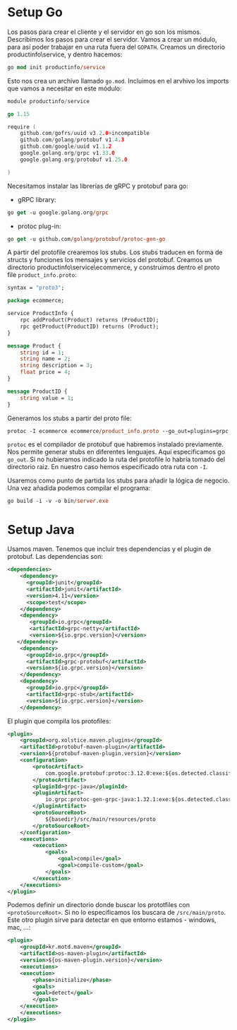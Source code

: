 # Setup Go

Los pasos para crear el cliente y el servidor en go son los mismos. Describimos los pasos para crear el servidor. Vamos a crear un módulo, para así poder trabajar en una ruta fuera del `GOPATH`. Creamos un directorio productinfo\service, y dentro hacemos:

```ps
go mod init productinfo/service
```

Esto nos crea un archivo llamado `go.mod`. Incluimos en el arvhivo los imports que vamos a necesitar en este módulo:

```go
module productinfo/service

go 1.15

require (
	github.com/gofrs/uuid v3.2.0+incompatible
	github.com/golang/protobuf v1.4.3
	github.com/google/uuid v1.1.2
	google.golang.org/grpc v1.33.0
	google.golang.org/protobuf v1.25.0

)
```

Necesitamos instalar las librerías de gRPC y protobuf para go:

- gRPC library:

```ps
go get -u google.golang.org/grpc
```

- protoc plug-in:

```ps
go get -u github.com/golang/protobuf/protoc-gen-go
```

A partir del protofile crearemos los stubs. Los stubs traducen en forma de structs y funciones los mensajes y servicios del protobuf. Creamos un directorio productinfo\service\ecommerce, y construimos dentro el proto file `product_info.proto`:

```proto
syntax = "proto3";

package ecommerce;

service ProductInfo {
    rpc addProduct(Product) returns (ProductID);
    rpc getProduct(ProductID) returns (Product);
}

message Product {
    string id = 1;
    string name = 2;
    string description = 3;
    float price = 4;
}

message ProductID {
    string value = 1;
}
```

Generamos los stubs a partir del proto file:

```ps
protoc -I ecommerce ecommerce/product_info.proto --go_out=plugins=grpc:C:\Users\Eugenio\Downloads\gRPC\productinfo\service\ecommerce
```

`protoc` es el compilador de protobuf que habremos instalado previamente. Nos permite generar stubs en diferentes lenguajes. Aquí especificamos go `go_out`. Si no hubieramos indicado la ruta del protofile lo habría tomado del directorio raiz. En nuestro caso hemos especificado otra ruta con `-I`.

Usaremos como punto de partida los stubs para añadir la lógica de negocio. Una vez añadida podemos compilar el programa:

```ps
go build -i -v -o bin/server.exe
```

# Setup Java

Usamos maven. Tenemos que incluir tres dependencias y el plugin de protobuf. Las dependencias son:

```xml
<dependencies>
    <dependency>
      <groupId>junit</groupId>
      <artifactId>junit</artifactId>
      <version>4.11</version>
      <scope>test</scope>
    </dependency>
    <dependency>
       <groupId>io.grpc</groupId>
       <artifactId>grpc-netty</artifactId>
       <version>${io.grpc.version}</version>
   </dependency>
	<dependency>
	  <groupId>io.grpc</groupId>
	  <artifactId>grpc-protobuf</artifactId>
	  <version>${io.grpc.version}</version>
	</dependency>
	<dependency>
	  <groupId>io.grpc</groupId>
	  <artifactId>grpc-stub</artifactId>
	  <version>${io.grpc.version}</version>
	</dependency>
```

El plugin que compila los protofiles:

```xml
<plugin>
    <groupId>org.xolstice.maven.plugins</groupId>
    <artifactId>protobuf-maven-plugin</artifactId>
    <version>${protobuf-maven-plugin.version}</version>
    <configuration>
        <protocArtifact>
            com.google.protobuf:protoc:3.12.0:exe:${os.detected.classifier}
        </protocArtifact>
        <pluginId>grpc-java</pluginId>
        <pluginArtifact>
            io.grpc:protoc-gen-grpc-java:1.32.1:exe:${os.detected.classifier}
        </pluginArtifact>
        <protoSourceRoot>
            ${basedir}/src/main/resources/proto
        </protoSourceRoot>
    </configuration>
    <executions>
        <execution>
            <goals>
                <goal>compile</goal>
                <goal>compile-custom</goal>
            </goals>
        </execution>
    </executions>
</plugin>
```

Podemos definir un directorio donde buscar los prototfiles con `<protoSourceRoot>`. Si no lo especificamos los buscara de `/src/main/proto`. Este otro plugin sirve para detectar en que entorno estamos - windows, mac, ...:

```xml
<plugin>
    <groupId>kr.motd.maven</groupId>
    <artifactId>os-maven-plugin</artifactId>
    <version>${os-maven-plugin.version}</version>
    <executions>
    <execution>
        <phase>initialize</phase>
        <goals>
        <goal>detect</goal>
        </goals>
    </execution>
    </executions>
</plugin>
```
